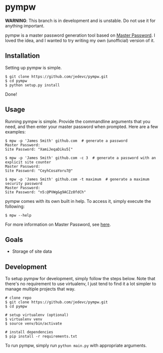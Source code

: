 # pympw

**WARNING**: This branch is in development and is unstable. Do not use it for
anything important.

pympw is a master password generation tool based on
[Master Password](https://github.com/Lyndir/MasterPassword). I loved the idea,
and I wanted to try writing my own (unofficial) version of it.

## Installation

Setting up pympw is simple.

	$ git clone https://github.com/jedevc/pympw.git
	$ cd pympw
	$ python setup.py install

Done!

## Usage

Running pympw is simple. Provide the commandline arguments that you need, and
then enter your master password when prompted. Here are a few examples:

	$ mpw -p 'James Smith' github.com  # generate a password
	Master Password:
	Site Password: "XamiJeqaDiku5["

	$ mpw -p 'James Smith' github.com -c 3  # generate a password with an explicit site counter
	Master Password:
	Site Password: "CeyhCosaYoru7@"

	$ mpw -p 'James Smith' github.com -t maximum  # generate a maximum security password
	Master Password:
	Site Password: "n5:@PVWg&g9ACZz8fdCh"

pympw comes with its own built in help. To access it, simply execute the following:

	$ mpw --help

For more information on Master Password, see [here](http://masterpasswordapp.com/).

## Goals

- Storage of site data

## Development

To setup pympw for development, simply follow the steps below. Note that
there's no requirement to use virtualenv, I just tend to find it a lot simpler
to manage multiple projects that way.

	# clone repo
	$ git clone https://github.com/jedevc/pympw.git
	$ cd pympw

	# setup virtualenv (optional)
	$ virtualenv venv
	$ source venv/bin/activate

	# install dependencies
	$ pip install -r requirements.txt

To run pympw, simply run ```python main.py``` with appropriate arguments.
